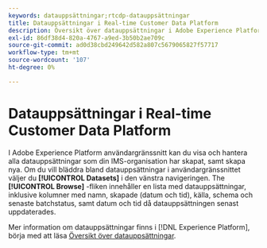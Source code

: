 ```yaml
---
keywords: datauppsättningar;rtcdp-datauppsättningar
title: Datauppsättningar i Real-time Customer Data Platform
description: Översikt över datauppsättningar i Adobe Experience Platform
exl-id: 86df38d4-820a-4767-a9ed-3b50b2ae709c
source-git-commit: ad0d38cbd249642d582a807c5679065827f57717
workflow-type: tm+mt
source-wordcount: '107'
ht-degree: 0%

---
```


# Datauppsättningar i Real-time Customer Data Platform

I Adobe Experience Platform användargränssnitt kan du visa och hantera alla datauppsättningar som din IMS-organisation har skapat, samt skapa nya. Om du vill bläddra bland datauppsättningar i användargränssnittet väljer du **[!UICONTROL Datasets]** i den vänstra navigeringen. The **[!UICONTROL Browse]** -fliken innehåller en lista med datauppsättningar, inklusive kolumner med namn, skapade (datum och tid), källa, schema och senaste batchstatus, samt datum och tid då datauppsättningen senast uppdaterades.

Mer information om datauppsättningar finns i [!DNL Experience Platform], börja med att läsa [Översikt över datauppsättningar](../../catalog/datasets/overview.md).
